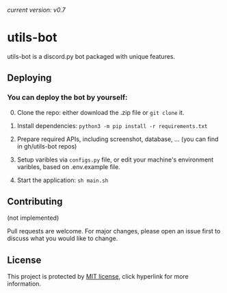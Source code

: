 *current version: v0.7*
# utils-bot

utils-bot is a discord.py bot packaged with unique features.

## Deploying

### You can deploy the bot by yourself:
0. Clone the repo: either download the .zip file or `git clone` it.

1. Install dependencies: `python3 -m pip install -r requirements.txt`

2. Prepare required APIs, including screenshot, database, ... (you can find in gh/utils-bot repos)

3. Setup varibles via `configs.py` file, or edit your machine's environment varibles, based on .env.example file.

4. Start the application: `sh main.sh`


## Contributing

(not implemented)

Pull requests are welcome. For major changes, please open an issue first
to discuss what you would like to change.

## License

This project is protected by [MIT license](https://choosealicense.com/licenses/mit/), click hyperlink for more information.